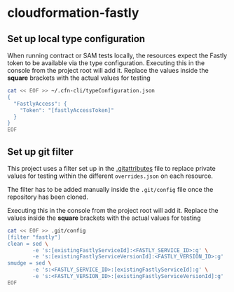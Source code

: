 # cloudformation-fastly

## Set up local type configuration

When running contract or SAM tests locally, the resources expect the Fastly token to be available via the type configuration.
Executing this in the console from the project root will add it. Replace the values inside the __square__ brackets with the actual values for testing
```bash
cat << EOF >> ~/.cfn-cli/typeConfiguration.json
{
  "FastlyAccess": {
    "Token": "[fastlyAccessToken]"
  }
}
EOF
```

## Set up git filter

This project uses a filter set up in the [.gitattributes](.gitattributes) file to replace private values for testing within the different `overrides.json` on each resource.

The filter has to be added manually inside the `.git/config` file once the repository has been cloned.

Executing this in the console from the project root will add it. Replace the values inside the __square__ brackets with the actual values for testing

```bash
cat << EOF >> .git/config
[filter "fastly"]
clean = sed \
        -e 's:[existingFastlyServiceId]:<FASTLY_SERVICE_ID>:g' \
        -e 's:[existingFastlyServiceVersionId]:<FASTLY_VERSION_ID>:g'
smudge = sed \
        -e 's:<FASTLY_SERVICE_ID>:[existingFastlyServiceId]:g' \
        -e 's:<FASTLY_VERSION_ID>:[existingFastlyServiceVersionId]:g'
EOF
```